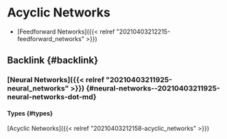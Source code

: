 # Acyclic Networks


-   [Feedforward Networks]({{< relref "20210403212215-feedforward_networks" >}})


## Backlink {#backlink}


### [Neural Networks]({{< relref "20210403211925-neural_networks" >}}) {#neural-networks--20210403211925-neural-networks-dot-md}


#### Types {#types}

[Acyclic Networks]({{< relref "20210403212158-acyclic_networks" >}})
